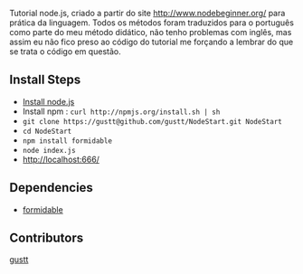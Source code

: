 Tutorial node.js, criado a partir do site http://www.nodebeginner.org/ para prática da linguagem.
Todos os métodos foram traduzidos para o português como parte do meu método didático, não tenho problemas com inglês, mas assim eu não fico preso ao código do tutorial me forçando a lembrar do que se trata o código em questão.

## Install Steps
  * [Install node.js](https://github.com/joyent/node/wiki/Installation)
  * Install npm : `curl http://npmjs.org/install.sh | sh`
  * `git clone https://gustt@github.com/gustt/NodeStart.git NodeStart`
  * `cd NodeStart`
  * `npm install formidable`
  * `node index.js`
  * [http://localhost:666/](http://localhost:666/)

## Dependencies
  * [formidable](https://github.com/felixge/node-formidable.git)
  

## Contributors
  [gustt](https://github.com/gustt) 
